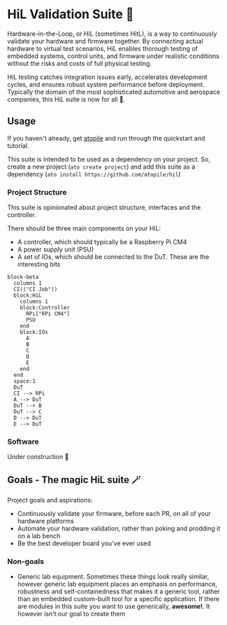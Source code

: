 # HiL Validation Suite 🧪

Hardware-in-the-Loop, or HiL (sometimes HitL), is a way to continuously validate your hardware and firmware together. By connecting actual hardware to virtual test scenarios, HiL enables thorough testing of embedded systems, control units, and firmware under realistic conditions without the risks and costs of full physical testing.

HiL testing catches integration issues early, accelerates development cycles, and ensures robust system performance before deployment. Typically the domain of the most sophisticated automotive and aerospace companies, this HiL suite is now for all 🚀.

## Usage

If you haven't already, get [atopile](https://docs.atopile.io/dev/quickstart/) and run through the quickstart and tutorial.

This suite is intended to be used as a dependency on your project. So, create a new project (`ato create project`) and add this suite as a dependency (`ato install https://github.com/atopile/hil`)

### Project Structure

This suite is opinionated about project structure, interfaces and the controller.

There should be three main components on your HiL:

- A controller, which should typically be a Raspberry Pi CM4
- A power supply unit (PSU)
- A set of IOs, which should be connected to the DuT. These are the interesting bits

```mermaid
block-beta
  columns 1
  CI(("CI Job"))
  block:HiL
    columns 1
    block:Controller
      RPi["RPi CM4"]
      PSU
    end
    block:IOs
      A
      B
      C
      D
      E
    end
  end
  space:1
  DuT
  CI --> RPi
  A --> DuT
  DuT --> B
  DuT --> C
  D --> DuT
  E --> DuT
```

### Software

Under construction 🚧


## Goals - The magic HiL suite 🪄

Project goals and aspirations:

 - Continuously validate your firmware, before each PR, on all of your hardware platforms
 - Automate your hardware validation, rather than poking and prodding it on a lab bench
 - Be the best developer board you've ever used

### Non-goals

 - Generic lab equipment. Sometimes these things look really similar, however generic lab equipment places an emphasis on performance, robustness and self-containedness that makes it a generic tool, rather than an embedded custom-built tool for a specific application. If there are modules in this suite you want to use generically, **awesome!**. It however isn't our goal to create them
